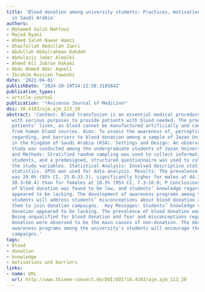 ```yaml
---
title: 'Blood donation among university students: Practices, motivations, and barriers
  in Saudi Arabia'
authors:
- Mohamed Salih Mahfouz
- Majed Ryani
- Ahmed Saleh Nawar Hamzi
- Dhaifallah Abdullah Zaeri
- Abdullah Abdulrahman Dahdoh
- Abdulaziz Jaber Almalki
- Ahmed Ali Jubran Hakami
- Abdu Ahmed Abkr Aqeeli
- Ibrahim Hussien Tawashi
date: '2021-04-01'
publishDate: '2024-10-10T14:22:58.318584Z'
publication_types:
- article-journal
publication: '*Avicenna Journal of Medicine*'
doi: 10.4103/ajm.ajm_113_20
abstract: 'Context: Blood transfusion is an essential medical procedure conducted
  with various purposes to provide patients with blood needed. The procedure saves
  patients’ lives, as blood cannot be manufactured artificially and can only be obtained
  from human blood sources. Aims: To assess the awareness of, perceptions of, motivations
  regarding, and barriers to blood donation among a sample of Jazan University students
  in the Kingdom of Saudi Arabia (KSA). Settings and Design: An observational cross-sectional
  study was conducted among the undergraduate students of Jazan University. Materials
  and Methods: Stratified random sampling was used to collect information from 440
  students, and a predesigned, structured questionnaire was used to collect data on
  the study variables. Statistical Analysis: Involved descriptive statistics and inferential
  statistics. SPSS was used for data analysis. Results: The prevalence of blood donation
  was 29.0% (95% CI, 25.0–33.3), significantly higher for males at 44.3% (95% CI,
  38.3–50.4) than for females at 10.5% (95% CI, 7.3–16.0; P Conclusions: The prevalence
  of blood donation was found to be low, and students’ knowledge regarding blood donation
  appeared to be lacking. The development of awareness programs among the university’s
  students will address students’ misconceptions about blood donation and encourage
  them to join donation campaigns.  Key Messages: Students’ knowledge regarding blood
  donation appeared to be lacking. The prevalence of blood donation was also not satisfactory.
  Being unqualified for blood donation and fear and misconceptions regarding blood
  donation were observed to be the main causes of non-donation. The development of
  awareness programs among the university’s students will encourage them to join donation
  campaigns.'
tags:
- Blood
- donation
- knowledge
- motivations and barriers
links:
- name: URL
  url: http://www.thieme-connect.de/DOI/DOI?10.4103/ajm.ajm_113_20
---
```

